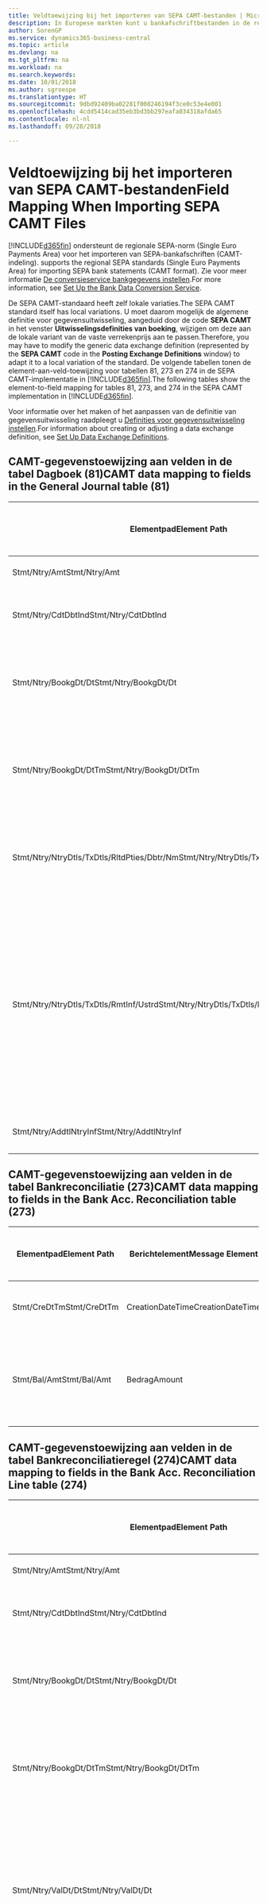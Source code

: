 ```yaml
---
title: Veldtoewijzing bij het importeren van SEPA CAMT-bestanden | Microsoft Docs
description: In Europese markten kunt u bankafschriftbestanden in de regionale SEPA-norm (Single Euro Payments Area) importeren.
author: SorenGP
ms.service: dynamics365-business-central
ms.topic: article
ms.devlang: na
ms.tgt_pltfrm: na
ms.workload: na
ms.search.keywords: 
ms.date: 10/01/2018
ms.author: sgroespe
ms.translationtype: HT
ms.sourcegitcommit: 9dbd92409ba02281f008246194f3ce0c53e4e001
ms.openlocfilehash: 4cdd5414cad35eb3bd3bb297eafa034318afda65
ms.contentlocale: nl-nl
ms.lasthandoff: 09/28/2018

---
```

# <a name="field-mapping-when-importing-sepa-camt-files"></a><span data-ttu-id="538bb-103">Veldtoewijzing bij het importeren van SEPA CAMT-bestanden</span><span class="sxs-lookup"><span data-stu-id="538bb-103">Field Mapping When Importing SEPA CAMT Files</span></span>
[!INCLUDE[d365fin](includes/d365fin_md.md)] <span data-ttu-id="538bb-104">ondersteunt de regionale SEPA-norm (Single Euro Payments Area) voor het importeren van SEPA-bankafschriften (CAMT-indeling).</span><span class="sxs-lookup"><span data-stu-id="538bb-104"> supports the regional SEPA standards (Single Euro Payments Area) for importing SEPA bank statements (CAMT format).</span></span> <span data-ttu-id="538bb-105">Zie voor meer informatie [De conversieservice bankgegevens instellen](bank-how-setup-bank-data-conversion-service.md).</span><span class="sxs-lookup"><span data-stu-id="538bb-105">For more information, see [Set Up the Bank Data Conversion Service](bank-how-setup-bank-data-conversion-service.md).</span></span>  

 <span data-ttu-id="538bb-106">De SEPA CAMT-standaard heeft zelf lokale variaties.</span><span class="sxs-lookup"><span data-stu-id="538bb-106">The SEPA CAMT standard itself has local variations.</span></span> <span data-ttu-id="538bb-107">U moet daarom mogelijk de algemene definitie voor gegevensuitwisseling, aangeduid door de code **SEPA CAMT** in het venster **Uitwisselingsdefinities van boeking**, wijzigen om deze aan de lokale variant van de vaste verrekenprijs aan te passen.</span><span class="sxs-lookup"><span data-stu-id="538bb-107">Therefore, you may have to modify the generic data exchange definition (represented by the **SEPA CAMT** code in the **Posting Exchange Definitions** window) to adapt it to a local variation of the standard.</span></span> <span data-ttu-id="538bb-108">De volgende tabellen tonen de element-aan-veld-toewijzing voor tabellen 81, 273 en 274 in de SEPA CAMT-implementatie in [!INCLUDE[d365fin](includes/d365fin_md.md)].</span><span class="sxs-lookup"><span data-stu-id="538bb-108">The following tables show the element-to-field mapping for tables 81, 273, and 274 in the SEPA CAMT implementation in [!INCLUDE[d365fin](includes/d365fin_md.md)].</span></span>  

 <span data-ttu-id="538bb-109">Voor informatie over het maken of het aanpassen van de definitie van gegevensuitwisseling raadpleegt u [Definities voor gegevensuitwisseling instellen](across-how-to-set-up-data-exchange-definitions.md).</span><span class="sxs-lookup"><span data-stu-id="538bb-109">For information about creating or adjusting a data exchange definition, see [Set Up Data Exchange Definitions](across-how-to-set-up-data-exchange-definitions.md).</span></span>  

## <a name="camt-data-mapping-to-fields-in-the-general-journal-table-81"></a><span data-ttu-id="538bb-110">CAMT-gegevenstoewijzing aan velden in de tabel Dagboek (81)</span><span class="sxs-lookup"><span data-stu-id="538bb-110">CAMT data mapping to fields in the General Journal table (81)</span></span>  

|<span data-ttu-id="538bb-111">Elementpad</span><span class="sxs-lookup"><span data-stu-id="538bb-111">Element Path</span></span>|<span data-ttu-id="538bb-112">Berichtelement</span><span class="sxs-lookup"><span data-stu-id="538bb-112">Message Element</span></span>|<span data-ttu-id="538bb-113">Gegevenssoort</span><span class="sxs-lookup"><span data-stu-id="538bb-113">Data Type</span></span>|<span data-ttu-id="538bb-114">Omschrijving</span><span class="sxs-lookup"><span data-stu-id="538bb-114">Description</span></span>|<span data-ttu-id="538bb-115">Identificatie voor een negatief teken</span><span class="sxs-lookup"><span data-stu-id="538bb-115">Negative-Sign Identifier</span></span>|<span data-ttu-id="538bb-116">Veldnr.</span><span class="sxs-lookup"><span data-stu-id="538bb-116">Field No.</span></span>|<span data-ttu-id="538bb-117">Veldnaam</span><span class="sxs-lookup"><span data-stu-id="538bb-117">Field Name</span></span>|  
|------------------|---------------------|---------------|-----------------|-------------------------------|---------------|----------------|  
|<span data-ttu-id="538bb-118">Stmt/Ntry/Amt</span><span class="sxs-lookup"><span data-stu-id="538bb-118">Stmt/Ntry/Amt</span></span>|<span data-ttu-id="538bb-119">Bedrag</span><span class="sxs-lookup"><span data-stu-id="538bb-119">Amount</span></span>|<span data-ttu-id="538bb-120">Decimaal</span><span class="sxs-lookup"><span data-stu-id="538bb-120">Decimal</span></span>|<span data-ttu-id="538bb-121">Het geldbedrag in de kaspost</span><span class="sxs-lookup"><span data-stu-id="538bb-121">The amount of money in the cash entry</span></span>||<span data-ttu-id="538bb-122">13</span><span class="sxs-lookup"><span data-stu-id="538bb-122">13</span></span>|<span data-ttu-id="538bb-123">Bedrag</span><span class="sxs-lookup"><span data-stu-id="538bb-123">Amount</span></span>|  
|<span data-ttu-id="538bb-124">Stmt/Ntry/CdtDbtInd</span><span class="sxs-lookup"><span data-stu-id="538bb-124">Stmt/Ntry/CdtDbtInd</span></span>|<span data-ttu-id="538bb-125">CreditDebitIndicator</span><span class="sxs-lookup"><span data-stu-id="538bb-125">CreditDebitIndicator</span></span>|<span data-ttu-id="538bb-126">Tekst</span><span class="sxs-lookup"><span data-stu-id="538bb-126">Text</span></span>|<span data-ttu-id="538bb-127">Geeft aan of de post een credit- of een debetpost is</span><span class="sxs-lookup"><span data-stu-id="538bb-127">Indicates whether the entry is a credit or a debit entry</span></span>|<span data-ttu-id="538bb-128">DBIT</span><span class="sxs-lookup"><span data-stu-id="538bb-128">DBIT</span></span>|<span data-ttu-id="538bb-129">13</span><span class="sxs-lookup"><span data-stu-id="538bb-129">13</span></span>|<span data-ttu-id="538bb-130">Bedrag</span><span class="sxs-lookup"><span data-stu-id="538bb-130">Amount</span></span>|  
|<span data-ttu-id="538bb-131">Stmt/Ntry/BookgDt/Dt</span><span class="sxs-lookup"><span data-stu-id="538bb-131">Stmt/Ntry/BookgDt/Dt</span></span>|<span data-ttu-id="538bb-132">Datum</span><span class="sxs-lookup"><span data-stu-id="538bb-132">Date</span></span>|<span data-ttu-id="538bb-133">Datum</span><span class="sxs-lookup"><span data-stu-id="538bb-133">Date</span></span>|<span data-ttu-id="538bb-134">De datum waarop een post wordt geboekt naar een rekening in de boeken van de rekeningservice</span><span class="sxs-lookup"><span data-stu-id="538bb-134">The date when an entry is posted to an account on the account servicer's books</span></span>||<span data-ttu-id="538bb-135">5</span><span class="sxs-lookup"><span data-stu-id="538bb-135">5</span></span>|<span data-ttu-id="538bb-136">Boekingsdatum</span><span class="sxs-lookup"><span data-stu-id="538bb-136">Posting Date</span></span>|  
|<span data-ttu-id="538bb-137">Stmt/Ntry/BookgDt/DtTm</span><span class="sxs-lookup"><span data-stu-id="538bb-137">Stmt/Ntry/BookgDt/DtTm</span></span>|<span data-ttu-id="538bb-138">DateTime</span><span class="sxs-lookup"><span data-stu-id="538bb-138">DateTime</span></span>|<span data-ttu-id="538bb-139">DateTime</span><span class="sxs-lookup"><span data-stu-id="538bb-139">DateTime</span></span>|<span data-ttu-id="538bb-140">De datum en tijd waarop een post wordt geboekt naar een rekening in de boeken van de rekeningservice</span><span class="sxs-lookup"><span data-stu-id="538bb-140">The date and time when an entry is posted to an account on the account servicer's books</span></span>||<span data-ttu-id="538bb-141">5</span><span class="sxs-lookup"><span data-stu-id="538bb-141">5</span></span>|<span data-ttu-id="538bb-142">Boekingsdatum</span><span class="sxs-lookup"><span data-stu-id="538bb-142">Posting Date</span></span>|  
|<span data-ttu-id="538bb-143">Stmt/Ntry/NtryDtls/TxDtls/RltdPties/Dbtr/Nm</span><span class="sxs-lookup"><span data-stu-id="538bb-143">Stmt/Ntry/NtryDtls/TxDtls/RltdPties/Dbtr/Nm</span></span>|<span data-ttu-id="538bb-144">Naam</span><span class="sxs-lookup"><span data-stu-id="538bb-144">Name</span></span>|<span data-ttu-id="538bb-145">Tekst</span><span class="sxs-lookup"><span data-stu-id="538bb-145">Text</span></span>|<span data-ttu-id="538bb-146">De naam van de partij die een geldbedrag is verschuldigd aan de (uiteindelijke) incassant</span><span class="sxs-lookup"><span data-stu-id="538bb-146">The name of the party that owes an amount of money to the (ultimate) creditor</span></span>||<span data-ttu-id="538bb-147">1221</span><span class="sxs-lookup"><span data-stu-id="538bb-147">1221</span></span>|<span data-ttu-id="538bb-148">Informatie over betaler</span><span class="sxs-lookup"><span data-stu-id="538bb-148">Payer Information</span></span>|  
|<span data-ttu-id="538bb-149">Stmt/Ntry/NtryDtls/TxDtls/RmtInf/Ustrd</span><span class="sxs-lookup"><span data-stu-id="538bb-149">Stmt/Ntry/NtryDtls/TxDtls/RmtInf/Ustrd</span></span>|<span data-ttu-id="538bb-150">Ongestructureerd</span><span class="sxs-lookup"><span data-stu-id="538bb-150">Unstructured</span></span>|<span data-ttu-id="538bb-151">Tekst</span><span class="sxs-lookup"><span data-stu-id="538bb-151">Text</span></span>|<span data-ttu-id="538bb-152">Informatie die wordt verschaft om de afstemming/reconciliatie mogelijk te maken van een post met de artikelen die de betaling wordt geacht te vereffenen, zoals commerciële facturen in een vorderingsysteem, in een ongestructureerde vorm</span><span class="sxs-lookup"><span data-stu-id="538bb-152">Information supplied to enable the matching/reconciliation of an entry with the items that the payment is intended to settle, such as commercial invoices in an accounts-receivable system, in an unstructured form</span></span>||<span data-ttu-id="538bb-153">8</span><span class="sxs-lookup"><span data-stu-id="538bb-153">8</span></span>|<span data-ttu-id="538bb-154">Omschrijving</span><span class="sxs-lookup"><span data-stu-id="538bb-154">Description</span></span>|  
|<span data-ttu-id="538bb-155">Stmt/Ntry/AddtlNtryInf</span><span class="sxs-lookup"><span data-stu-id="538bb-155">Stmt/Ntry/AddtlNtryInf</span></span>|<span data-ttu-id="538bb-156">AdditionalEntryInformation</span><span class="sxs-lookup"><span data-stu-id="538bb-156">AdditionalEntryInformation</span></span>|<span data-ttu-id="538bb-157">Tekst</span><span class="sxs-lookup"><span data-stu-id="538bb-157">Text</span></span>|<span data-ttu-id="538bb-158">Extra informatie over de invoer</span><span class="sxs-lookup"><span data-stu-id="538bb-158">Additional information about the entry</span></span>||<span data-ttu-id="538bb-159">1222</span><span class="sxs-lookup"><span data-stu-id="538bb-159">1222</span></span>|<span data-ttu-id="538bb-160">Transactie-informatie</span><span class="sxs-lookup"><span data-stu-id="538bb-160">Transaction Information</span></span>|  

## <a name="camt-data-mapping-to-fields-in-the-bank-acc-reconciliation-table-273"></a><span data-ttu-id="538bb-161">CAMT-gegevenstoewijzing aan velden in de tabel Bankreconciliatie (273)</span><span class="sxs-lookup"><span data-stu-id="538bb-161">CAMT data mapping to fields in the Bank Acc. Reconciliation table (273)</span></span>  

|<span data-ttu-id="538bb-162">Elementpad</span><span class="sxs-lookup"><span data-stu-id="538bb-162">Element Path</span></span>|<span data-ttu-id="538bb-163">Berichtelement</span><span class="sxs-lookup"><span data-stu-id="538bb-163">Message Element</span></span>|<span data-ttu-id="538bb-164">Gegevenssoort</span><span class="sxs-lookup"><span data-stu-id="538bb-164">Data Type</span></span>|<span data-ttu-id="538bb-165">Omschrijving</span><span class="sxs-lookup"><span data-stu-id="538bb-165">Description</span></span>|<span data-ttu-id="538bb-166">Identificatie voor een negatief teken</span><span class="sxs-lookup"><span data-stu-id="538bb-166">Negative-Sign Identifier</span></span>|<span data-ttu-id="538bb-167">Veldnr.</span><span class="sxs-lookup"><span data-stu-id="538bb-167">Field No.</span></span>|<span data-ttu-id="538bb-168">Veldnaam</span><span class="sxs-lookup"><span data-stu-id="538bb-168">Field Name</span></span>|  
|------------------|---------------------|---------------|-----------------|-------------------------------|---------------|----------------|  
|<span data-ttu-id="538bb-169">Stmt/CreDtTm</span><span class="sxs-lookup"><span data-stu-id="538bb-169">Stmt/CreDtTm</span></span>|<span data-ttu-id="538bb-170">CreationDateTime</span><span class="sxs-lookup"><span data-stu-id="538bb-170">CreationDateTime</span></span>|<span data-ttu-id="538bb-171">Datum</span><span class="sxs-lookup"><span data-stu-id="538bb-171">Date</span></span>|<span data-ttu-id="538bb-172">De datum en tijd waarop het bericht is gemaakt.</span><span class="sxs-lookup"><span data-stu-id="538bb-172">The date and time when the message was created</span></span>||<span data-ttu-id="538bb-173">3</span><span class="sxs-lookup"><span data-stu-id="538bb-173">3</span></span>|<span data-ttu-id="538bb-174">Afschriftdatum</span><span class="sxs-lookup"><span data-stu-id="538bb-174">Statement Date</span></span>|  
|<span data-ttu-id="538bb-175">Stmt/Bal/Amt</span><span class="sxs-lookup"><span data-stu-id="538bb-175">Stmt/Bal/Amt</span></span>|<span data-ttu-id="538bb-176">Bedrag</span><span class="sxs-lookup"><span data-stu-id="538bb-176">Amount</span></span>|<span data-ttu-id="538bb-177">Decimaal</span><span class="sxs-lookup"><span data-stu-id="538bb-177">Decimal</span></span>|<span data-ttu-id="538bb-178">Het bedrag dat resulteert uit de tot een nettowaarde teruggebrachte bedragen voor alle debet- en creditposten</span><span class="sxs-lookup"><span data-stu-id="538bb-178">The amount resulting from the netted amounts for all debit and credit entries</span></span>||<span data-ttu-id="538bb-179">4</span><span class="sxs-lookup"><span data-stu-id="538bb-179">4</span></span>|<span data-ttu-id="538bb-180">Eindsaldo afschrift</span><span class="sxs-lookup"><span data-stu-id="538bb-180">Statement Ending Balance</span></span>|  

## <a name="camt-data-mapping-to-fields-in-the-bank-acc-reconciliation-line-table-274"></a><span data-ttu-id="538bb-181">CAMT-gegevenstoewijzing aan velden in de tabel Bankreconciliatieregel (274)</span><span class="sxs-lookup"><span data-stu-id="538bb-181">CAMT data mapping to fields in the Bank Acc. Reconciliation Line table (274)</span></span>  

|<span data-ttu-id="538bb-182">Elementpad</span><span class="sxs-lookup"><span data-stu-id="538bb-182">Element Path</span></span>|<span data-ttu-id="538bb-183">Berichtelement</span><span class="sxs-lookup"><span data-stu-id="538bb-183">Message Element</span></span>|<span data-ttu-id="538bb-184">Gegevenssoort</span><span class="sxs-lookup"><span data-stu-id="538bb-184">Data Type</span></span>|<span data-ttu-id="538bb-185">Omschrijving</span><span class="sxs-lookup"><span data-stu-id="538bb-185">Description</span></span>|<span data-ttu-id="538bb-186">Identificatie voor een negatief teken</span><span class="sxs-lookup"><span data-stu-id="538bb-186">Negative-Sign Identifier</span></span>|<span data-ttu-id="538bb-187">Veldnr.</span><span class="sxs-lookup"><span data-stu-id="538bb-187">Field No.</span></span>|<span data-ttu-id="538bb-188">Veldnaam</span><span class="sxs-lookup"><span data-stu-id="538bb-188">Field Name</span></span>|  
|------------------|---------------------|---------------|-----------------|-------------------------------|---------------|----------------|  
|<span data-ttu-id="538bb-189">Stmt/Ntry/Amt</span><span class="sxs-lookup"><span data-stu-id="538bb-189">Stmt/Ntry/Amt</span></span>|<span data-ttu-id="538bb-190">Bedrag</span><span class="sxs-lookup"><span data-stu-id="538bb-190">Amount</span></span>|<span data-ttu-id="538bb-191">Decimaal</span><span class="sxs-lookup"><span data-stu-id="538bb-191">Decimal</span></span>|<span data-ttu-id="538bb-192">Het geldbedrag in de kaspost</span><span class="sxs-lookup"><span data-stu-id="538bb-192">The amount of money in the cash entry</span></span>||<span data-ttu-id="538bb-193">7</span><span class="sxs-lookup"><span data-stu-id="538bb-193">7</span></span>|<span data-ttu-id="538bb-194">Afschrifttotaal</span><span class="sxs-lookup"><span data-stu-id="538bb-194">Statement Amount</span></span>|  
|<span data-ttu-id="538bb-195">Stmt/Ntry/CdtDbtInd</span><span class="sxs-lookup"><span data-stu-id="538bb-195">Stmt/Ntry/CdtDbtInd</span></span>|<span data-ttu-id="538bb-196">CreditDebitIndicator</span><span class="sxs-lookup"><span data-stu-id="538bb-196">CreditDebitIndicator</span></span>|<span data-ttu-id="538bb-197">Tekst</span><span class="sxs-lookup"><span data-stu-id="538bb-197">Text</span></span>|<span data-ttu-id="538bb-198">Geeft aan of de post een credit- of een debetpost is</span><span class="sxs-lookup"><span data-stu-id="538bb-198">Indicates whether the entry is a credit or a debit entry</span></span>|<span data-ttu-id="538bb-199">DBIT</span><span class="sxs-lookup"><span data-stu-id="538bb-199">DBIT</span></span>|<span data-ttu-id="538bb-200">7</span><span class="sxs-lookup"><span data-stu-id="538bb-200">7</span></span>|<span data-ttu-id="538bb-201">Afschrifttotaal</span><span class="sxs-lookup"><span data-stu-id="538bb-201">Statement Amount</span></span>|  
|<span data-ttu-id="538bb-202">Stmt/Ntry/BookgDt/Dt</span><span class="sxs-lookup"><span data-stu-id="538bb-202">Stmt/Ntry/BookgDt/Dt</span></span>|<span data-ttu-id="538bb-203">Datum</span><span class="sxs-lookup"><span data-stu-id="538bb-203">Date</span></span>|<span data-ttu-id="538bb-204">Datum</span><span class="sxs-lookup"><span data-stu-id="538bb-204">Date</span></span>|<span data-ttu-id="538bb-205">De datum waarop een post wordt geboekt naar een rekening in de boeken van de rekeningservice</span><span class="sxs-lookup"><span data-stu-id="538bb-205">The date when an entry is posted to an account on the account servicer's books</span></span>||<span data-ttu-id="538bb-206">5</span><span class="sxs-lookup"><span data-stu-id="538bb-206">5</span></span>|<span data-ttu-id="538bb-207">Transactiedatum</span><span class="sxs-lookup"><span data-stu-id="538bb-207">Transaction Date</span></span>|  
|<span data-ttu-id="538bb-208">Stmt/Ntry/BookgDt/DtTm</span><span class="sxs-lookup"><span data-stu-id="538bb-208">Stmt/Ntry/BookgDt/DtTm</span></span>|<span data-ttu-id="538bb-209">DateTime</span><span class="sxs-lookup"><span data-stu-id="538bb-209">DateTime</span></span>|<span data-ttu-id="538bb-210">DateTime</span><span class="sxs-lookup"><span data-stu-id="538bb-210">DateTime</span></span>|<span data-ttu-id="538bb-211">De datum en tijd waarop een post wordt geboekt naar een rekening in de boeken van de rekeningservice</span><span class="sxs-lookup"><span data-stu-id="538bb-211">The date and time when an entry is posted to an account on the account servicer's books</span></span>||<span data-ttu-id="538bb-212">5</span><span class="sxs-lookup"><span data-stu-id="538bb-212">5</span></span>|<span data-ttu-id="538bb-213">Transactiedatum</span><span class="sxs-lookup"><span data-stu-id="538bb-213">Transaction Date</span></span>|  
|<span data-ttu-id="538bb-214">Stmt/Ntry/ValDt/Dt</span><span class="sxs-lookup"><span data-stu-id="538bb-214">Stmt/Ntry/ValDt/Dt</span></span>|<span data-ttu-id="538bb-215">Datum</span><span class="sxs-lookup"><span data-stu-id="538bb-215">Date</span></span>|<span data-ttu-id="538bb-216">Datum</span><span class="sxs-lookup"><span data-stu-id="538bb-216">Date</span></span>|<span data-ttu-id="538bb-217">De datum waarop activa beschikbaar worden voor de rekeninghouder in het geval van een creditpost, of niet meer beschikbaar zijn voor de rekeninghouder in het geval van een debetpost</span><span class="sxs-lookup"><span data-stu-id="538bb-217">The date when assets become available to the account owner in case of a credit entry, or cease to be available to the account owner in case of a debit entry</span></span>||<span data-ttu-id="538bb-218">12</span><span class="sxs-lookup"><span data-stu-id="538bb-218">12</span></span>|<span data-ttu-id="538bb-219">Waardedatum</span><span class="sxs-lookup"><span data-stu-id="538bb-219">Value Date</span></span>|  
|<span data-ttu-id="538bb-220">Stmt/Ntry/ValDt/DtTm</span><span class="sxs-lookup"><span data-stu-id="538bb-220">Stmt/Ntry/ValDt/DtTm</span></span>|<span data-ttu-id="538bb-221">DateTime</span><span class="sxs-lookup"><span data-stu-id="538bb-221">DateTime</span></span>|<span data-ttu-id="538bb-222">DateTime</span><span class="sxs-lookup"><span data-stu-id="538bb-222">DateTime</span></span>|<span data-ttu-id="538bb-223">De datum en tijd waarop activa beschikbaar worden voor de rekeninghouder in het geval van een creditpost, of niet meer beschikbaar zijn voor de rekeninghouder in het geval van een debetpost</span><span class="sxs-lookup"><span data-stu-id="538bb-223">The date and time when assets become available to the account owner in case of a credit entry, or cease to be available to the account owner in case of a debit entry</span></span>||<span data-ttu-id="538bb-224">12</span><span class="sxs-lookup"><span data-stu-id="538bb-224">12</span></span>|<span data-ttu-id="538bb-225">Waardedatum</span><span class="sxs-lookup"><span data-stu-id="538bb-225">Value Date</span></span>|  
|<span data-ttu-id="538bb-226">Stmt/Ntry/NtryDtls/TxDtls/RltdPties/Dbtr/Nm</span><span class="sxs-lookup"><span data-stu-id="538bb-226">Stmt/Ntry/NtryDtls/TxDtls/RltdPties/Dbtr/Nm</span></span>|<span data-ttu-id="538bb-227">Naam</span><span class="sxs-lookup"><span data-stu-id="538bb-227">Name</span></span>|<span data-ttu-id="538bb-228">Tekst</span><span class="sxs-lookup"><span data-stu-id="538bb-228">Text</span></span>|<span data-ttu-id="538bb-229">De naam van de partij die een geldbedrag is verschuldigd aan de (uiteindelijke) incassant</span><span class="sxs-lookup"><span data-stu-id="538bb-229">The name of the party that owes an amount of money to the (ultimate) creditor</span></span>||<span data-ttu-id="538bb-230">15</span><span class="sxs-lookup"><span data-stu-id="538bb-230">15</span></span>|<span data-ttu-id="538bb-231">Informatie over betaler</span><span class="sxs-lookup"><span data-stu-id="538bb-231">Payer Information</span></span>|  
|<span data-ttu-id="538bb-232">Stmt/Ntry/NtryDtls/TxDtls/RmtInf/Ustrd</span><span class="sxs-lookup"><span data-stu-id="538bb-232">Stmt/Ntry/NtryDtls/TxDtls/RmtInf/Ustrd</span></span>|<span data-ttu-id="538bb-233">Ongestructureerd</span><span class="sxs-lookup"><span data-stu-id="538bb-233">Unstructured</span></span>|<span data-ttu-id="538bb-234">Tekst</span><span class="sxs-lookup"><span data-stu-id="538bb-234">Text</span></span>|<span data-ttu-id="538bb-235">Informatie die wordt verschaft om de afstemming/reconciliatie mogelijk te maken van een post met de artikelen die de betaling wordt geacht te vereffenen, zoals commerciële facturen in een vorderingsysteem, in een ongestructureerde vorm</span><span class="sxs-lookup"><span data-stu-id="538bb-235">Information supplied to enable the matching/reconciliation of an entry with the items that the payment is intended to settle, such as commercial invoices in an accounts-receivable system, in an unstructured form</span></span>||<span data-ttu-id="538bb-236">6</span><span class="sxs-lookup"><span data-stu-id="538bb-236">6</span></span>|<span data-ttu-id="538bb-237">Omschrijving</span><span class="sxs-lookup"><span data-stu-id="538bb-237">Description</span></span>|  
|<span data-ttu-id="538bb-238">Stmt/Ntry/AddtlNtryInf</span><span class="sxs-lookup"><span data-stu-id="538bb-238">Stmt/Ntry/AddtlNtryInf</span></span>|<span data-ttu-id="538bb-239">AdditionalEntryInformation</span><span class="sxs-lookup"><span data-stu-id="538bb-239">AdditionalEntryInformation</span></span>|<span data-ttu-id="538bb-240">Tekst</span><span class="sxs-lookup"><span data-stu-id="538bb-240">Text</span></span>|<span data-ttu-id="538bb-241">Extra informatie over de invoer</span><span class="sxs-lookup"><span data-stu-id="538bb-241">Additional information about the entry</span></span>||<span data-ttu-id="538bb-242">16</span><span class="sxs-lookup"><span data-stu-id="538bb-242">16</span></span>|<span data-ttu-id="538bb-243">Transactie-informatie</span><span class="sxs-lookup"><span data-stu-id="538bb-243">Transaction Information</span></span>|  

 <span data-ttu-id="538bb-244">Elementen in het knooppunt **Ntry** die worden geïmporteerd in [!INCLUDE[d365fin](includes/d365fin_md.md)] maar niet aan velden worden toegewezen, worden opgeslagen in de tabel **Kolomdef. boekingsuitwisseling**.</span><span class="sxs-lookup"><span data-stu-id="538bb-244">Elements in the **Ntry** node that are imported into [!INCLUDE[d365fin](includes/d365fin_md.md)] but not mapped to any fields are stored in the **Posting Exch. Column Def** table.</span></span> <span data-ttu-id="538bb-245">Gebruikers kunnen deze elementen vanuit de vensters **Betalingsreconciliatiedagboek**, **Betalingsvereffening** en **Bankreconciliatie** weergeven door de actie **Details bankrekeningafschriftregel** te kiezen.</span><span class="sxs-lookup"><span data-stu-id="538bb-245">Users can view these elements from the **Payment Reconciliation Journal**, **Payment Application**, and **Bank Acc. Reconciliation** windows by choosing the **Bank Statement Line Details** action.</span></span> <span data-ttu-id="538bb-246">Zie voor meer informatie [Betalingen vereffenen met automatische vereffening](receivables-how-reconcile-payments-auto-application.md).</span><span class="sxs-lookup"><span data-stu-id="538bb-246">For more information, see [Reconcile Payments Using Automatic Application](receivables-how-reconcile-payments-auto-application.md).</span></span>  
## <a name="see-also"></a><span data-ttu-id="538bb-247">Zie ook</span><span class="sxs-lookup"><span data-stu-id="538bb-247">See Also</span></span>  
[<span data-ttu-id="538bb-248">Gegevensuitwisseling instellen</span><span class="sxs-lookup"><span data-stu-id="538bb-248">Setting Up Data Exchange</span></span>](across-set-up-data-exchange.md)  
[<span data-ttu-id="538bb-249">Gegevens elektronisch uitwisselen</span><span class="sxs-lookup"><span data-stu-id="538bb-249">Exchanging Data Electronically</span></span>](across-data-exchange.md)  
<span data-ttu-id="538bb-250">[Conversieservice voor bankgegevens instellen](bank-how-setup-bank-data-conversion-service.md) </span><span class="sxs-lookup"><span data-stu-id="538bb-250">[Set Up the Bank Data Conversion Service](bank-how-setup-bank-data-conversion-service.md) </span></span>  
[<span data-ttu-id="538bb-251">XML-schema's gebruiken om gegevensuitwisselingsdefinities voor te bereiden</span><span class="sxs-lookup"><span data-stu-id="538bb-251">Use XML Schemas to Prepare Data Exchange Definitions</span></span>](across-how-to-use-xml-schemas-to-prepare-data-exchange-definitions.md)  
[<span data-ttu-id="538bb-252">Betalingen reconciliëren met automatische vereffening</span><span class="sxs-lookup"><span data-stu-id="538bb-252">Reconcile Payments Using Automatic Application</span></span>](receivables-how-reconcile-payments-auto-application.md)  

